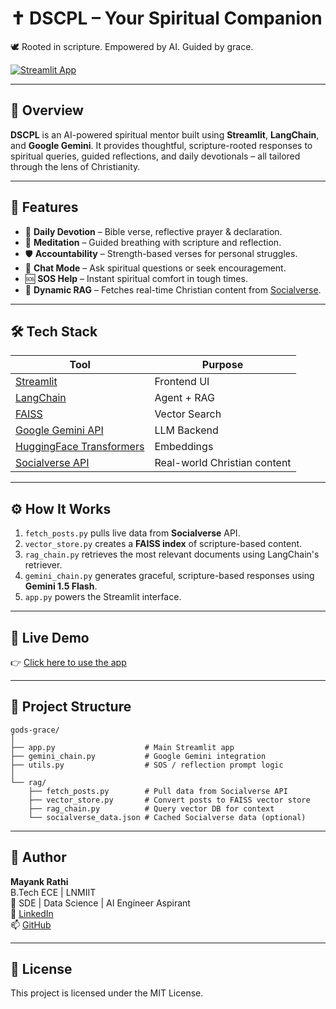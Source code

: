 # ✝️ DSCPL – Your Spiritual Companion

🕊️ Rooted in scripture. Empowered by AI. Guided by grace.

[![Streamlit App](https://img.shields.io/badge/🧠%20Try%20the%20App-Click%20Here-brightgreen)](https://gods-messanger.streamlit.app/)

---

## 🌟 Overview

**DSCPL** is an AI-powered spiritual mentor built using **Streamlit**, **LangChain**, and **Google Gemini**. It provides thoughtful, scripture-rooted responses to spiritual queries, guided reflections, and daily devotionals – all tailored through the lens of Christianity.

---

## 🧩 Features

- 🙏 **Daily Devotion** – Bible verse, reflective prayer & declaration.
- 🧘 **Meditation** – Guided breathing with scripture and reflection.
- 🛡️ **Accountability** – Strength-based verses for personal struggles.
- 💬 **Chat Mode** – Ask spiritual questions or seek encouragement.
- 🆘 **SOS Help** – Instant spiritual comfort in tough times.
- 📖 **Dynamic RAG** – Fetches real-time Christian content from [Socialverse](https://socialverseapp.com).

---

## 🛠️ Tech Stack

| Tool | Purpose |
|------|---------|
| [Streamlit](https://streamlit.io) | Frontend UI |
| [LangChain](https://www.langchain.com/) | Agent + RAG |
| [FAISS](https://github.com/facebookresearch/faiss) | Vector Search |
| [Google Gemini API](https://ai.google.dev/) | LLM Backend |
| [HuggingFace Transformers](https://huggingface.co/) | Embeddings |
| [Socialverse API](https://api.socialverseapp.com) | Real-world Christian content |

---

## ⚙️ How It Works

1. `fetch_posts.py` pulls live data from **Socialverse** API.
2. `vector_store.py` creates a **FAISS index** of scripture-based content.
3. `rag_chain.py` retrieves the most relevant documents using LangChain's retriever.
4. `gemini_chain.py` generates graceful, scripture-based responses using **Gemini 1.5 Flash**.
5. `app.py` powers the Streamlit interface.

---

## 🚀 Live Demo

👉 [Click here to use the app](https://gods-messanger.streamlit.app)

---

## 📁 Project Structure

```
gods-grace/
│
├── app.py                    # Main Streamlit app
├── gemini_chain.py           # Google Gemini integration
├── utils.py                  # SOS / reflection prompt logic
│
└── rag/
    ├── fetch_posts.py        # Pull data from Socialverse API
    ├── vector_store.py       # Convert posts to FAISS vector store
    ├── rag_chain.py          # Query vector DB for context
    └── socialverse_data.json # Cached Socialverse data (optional)
```

---

## 👤 Author

**Mayank Rathi**  
B.Tech ECE | LNMIIT  
💼 SDE | Data Science | AI Engineer Aspirant  
🔗 [LinkedIn](https://linkedin.com/in/your-profile)  
📫 [GitHub](https://github.com/rmayank-24)

---

## 📜 License

This project is licensed under the MIT License.
